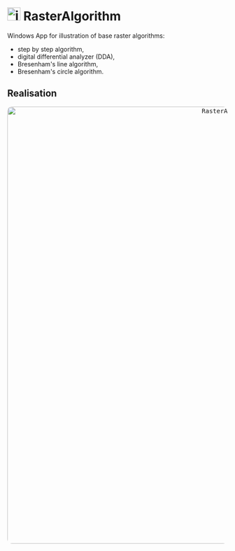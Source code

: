 # <img src="https://user-images.githubusercontent.com/64004682/165999855-ec047be1-4570-4bbc-9a80-6f85f105c789.png" alt="icon" width="30"/> RasterAlgorithm

Windows App for illustration of base raster algorithms:
* step by step algorithm,
* digital differential analyzer (DDA),
* Bresenham's line algorithm,
* Bresenham's circle algorithm.

## Realisation
<p align="center">
  <kbd> <img alt="RasterAlgorithm" src="https://user-images.githubusercontent.com/64004682/166001356-e079743e-b683-41df-a5f4-a255f096ffee.gif" width="1000" style="border-radius:10px"\></kbd> 
</p>

